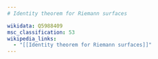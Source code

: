 ```yaml
---
# Identity theorem for Riemann surfaces

wikidata: Q5988409
msc_classification: 53
wikipedia_links:
  - "[[Identity theorem for Riemann surfaces]]"
---
```

